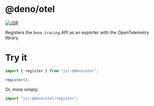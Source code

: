 # @deno/otel

[![JSR](https://jsr.io/badges/@deno/otel)](https://jsr.io/@deno/otel)

Registers the `Deno.tracing` API as an exporter with the OpenTelemetry library.

# Try it

```ts
import { register } from "jsr:@deno/otel";

register();
```

Or, more simply:

```ts
import "jsr:@deno/otel/register";
```

